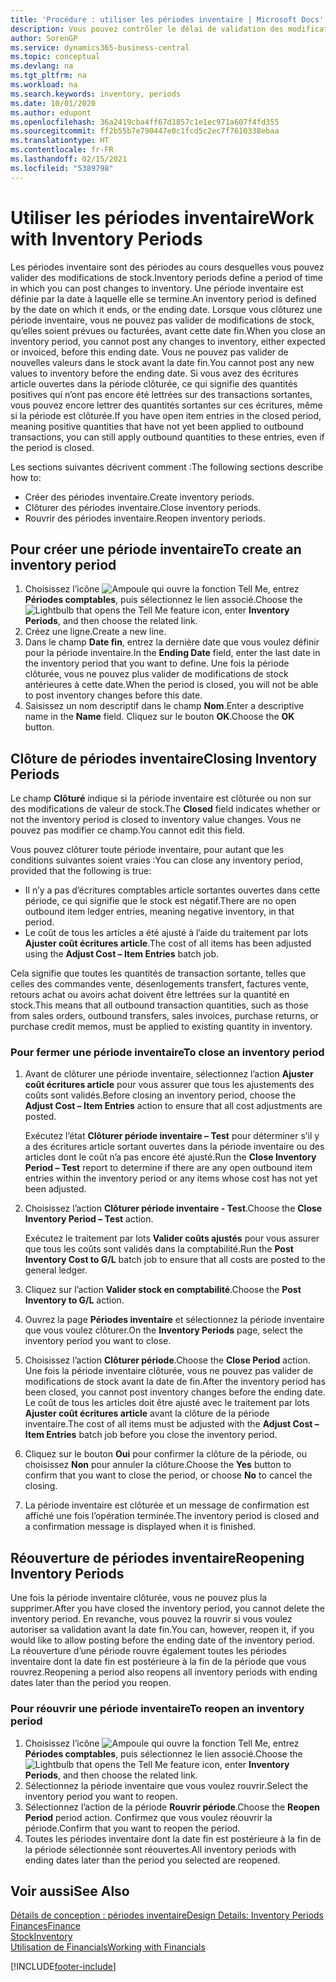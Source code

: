 ```yaml
---
title: 'Procédure : utiliser les périodes inventaire | Microsoft Docs'
description: Vous pouvez contrôler le délai de validation des modifications du stock en définissant des périodes inventaire.
author: SorenGP
ms.service: dynamics365-business-central
ms.topic: conceptual
ms.devlang: na
ms.tgt_pltfrm: na
ms.workload: na
ms.search.keywords: inventory, periods
ms.date: 10/01/2020
ms.author: edupont
ms.openlocfilehash: 36a2419cba4ff67d1857c1e1ec971a607f4fd355
ms.sourcegitcommit: ff2b55b7e790447e0c1fcd5c2ec7f7610338ebaa
ms.translationtype: HT
ms.contentlocale: fr-FR
ms.lasthandoff: 02/15/2021
ms.locfileid: "5389798"
---
```

# <a name="work-with-inventory-periods"></a><span data-ttu-id="3f46d-103">Utiliser les périodes inventaire</span><span class="sxs-lookup"><span data-stu-id="3f46d-103">Work with Inventory Periods</span></span>
<span data-ttu-id="3f46d-104">Les périodes inventaire sont des périodes au cours desquelles vous pouvez valider des modifications de stock.</span><span class="sxs-lookup"><span data-stu-id="3f46d-104">Inventory periods define a period of time in which you can post changes to inventory.</span></span> <span data-ttu-id="3f46d-105">Une période inventaire est définie par la date à laquelle elle se termine.</span><span class="sxs-lookup"><span data-stu-id="3f46d-105">An inventory period is defined by the date on which it ends, or the ending date.</span></span> <span data-ttu-id="3f46d-106">Lorsque vous clôturez une période inventaire, vous ne pouvez pas valider de modifications de stock, qu’elles soient prévues ou facturées, avant cette date fin.</span><span class="sxs-lookup"><span data-stu-id="3f46d-106">When you close an inventory period, you cannot post any changes to inventory, either expected or invoiced, before this ending date.</span></span> <span data-ttu-id="3f46d-107">Vous ne pouvez pas valider de nouvelles valeurs dans le stock avant la date fin.</span><span class="sxs-lookup"><span data-stu-id="3f46d-107">You cannot post any new values to inventory before the ending date.</span></span> <span data-ttu-id="3f46d-108">Si vous avez des écritures article ouvertes dans la période clôturée, ce qui signifie des quantités positives qui n’ont pas encore été lettrées sur des transactions sortantes, vous pouvez encore lettrer des quantités sortantes sur ces écritures, même si la période est clôturée.</span><span class="sxs-lookup"><span data-stu-id="3f46d-108">If you have open item entries in the closed period, meaning positive quantities that have not yet been applied to outbound transactions, you can still apply outbound quantities to these entries, even if the period is closed.</span></span>  

<span data-ttu-id="3f46d-109">Les sections suivantes décrivent comment :</span><span class="sxs-lookup"><span data-stu-id="3f46d-109">The following sections describe how to:</span></span>

* <span data-ttu-id="3f46d-110">Créer des périodes inventaire.</span><span class="sxs-lookup"><span data-stu-id="3f46d-110">Create inventory periods.</span></span>  
* <span data-ttu-id="3f46d-111">Clôturer des périodes inventaire.</span><span class="sxs-lookup"><span data-stu-id="3f46d-111">Close inventory periods.</span></span>  
* <span data-ttu-id="3f46d-112">Rouvrir des périodes inventaire.</span><span class="sxs-lookup"><span data-stu-id="3f46d-112">Reopen inventory periods.</span></span>  

## <a name="to-create-an-inventory-period"></a><span data-ttu-id="3f46d-113">Pour créer une période inventaire</span><span class="sxs-lookup"><span data-stu-id="3f46d-113">To create an inventory period</span></span>  
1. <span data-ttu-id="3f46d-114">Choisissez l’icône ![Ampoule qui ouvre la fonction Tell Me](media/ui-search/search_small.png "Dites-moi ce que vous voulez faire"), entrez **Périodes comptables**, puis sélectionnez le lien associé.</span><span class="sxs-lookup"><span data-stu-id="3f46d-114">Choose the ![Lightbulb that opens the Tell Me feature](media/ui-search/search_small.png "Tell me what you want to do") icon, enter **Inventory Periods**, and then choose the related link.</span></span>  
2. <span data-ttu-id="3f46d-115">Créez une ligne.</span><span class="sxs-lookup"><span data-stu-id="3f46d-115">Create a new line.</span></span>  
3. <span data-ttu-id="3f46d-116">Dans le champ **Date fin**, entrez la dernière date que vous voulez définir pour la période inventaire.</span><span class="sxs-lookup"><span data-stu-id="3f46d-116">In the **Ending Date** field, enter the last date in the inventory period that you want to define.</span></span> <span data-ttu-id="3f46d-117">Une fois la période clôturée, vous ne pouvez plus valider de modifications de stock antérieures à cette date.</span><span class="sxs-lookup"><span data-stu-id="3f46d-117">When the period is closed, you will not be able to post inventory changes before this date.</span></span>  
4. <span data-ttu-id="3f46d-118">Saisissez un nom descriptif dans le champ **Nom**.</span><span class="sxs-lookup"><span data-stu-id="3f46d-118">Enter a descriptive name in the **Name** field.</span></span> <span data-ttu-id="3f46d-119">Cliquez sur le bouton **OK**.</span><span class="sxs-lookup"><span data-stu-id="3f46d-119">Choose the **OK** button.</span></span>  

## <a name="closing-inventory-periods"></a><span data-ttu-id="3f46d-120">Clôture de périodes inventaire</span><span class="sxs-lookup"><span data-stu-id="3f46d-120">Closing Inventory Periods</span></span>  
<span data-ttu-id="3f46d-121">Le champ **Clôturé** indique si la période inventaire est clôturée ou non sur des modifications de valeur de stock.</span><span class="sxs-lookup"><span data-stu-id="3f46d-121">The **Closed** field indicates whether or not the inventory period is closed to inventory value changes.</span></span> <span data-ttu-id="3f46d-122">Vous ne pouvez pas modifier ce champ.</span><span class="sxs-lookup"><span data-stu-id="3f46d-122">You cannot edit this field.</span></span>  

<span data-ttu-id="3f46d-123">Vous pouvez clôturer toute période inventaire, pour autant que les conditions suivantes soient vraies :</span><span class="sxs-lookup"><span data-stu-id="3f46d-123">You can close any inventory period, provided that the following is true:</span></span>  

* <span data-ttu-id="3f46d-124">Il n’y a pas d’écritures comptables article sortantes ouvertes dans cette période, ce qui signifie que le stock est négatif.</span><span class="sxs-lookup"><span data-stu-id="3f46d-124">There are no open outbound item ledger entries, meaning negative inventory, in that period.</span></span>  
* <span data-ttu-id="3f46d-125">Le coût de tous les articles a été ajusté à l’aide du traitement par lots **Ajuster coût écritures article**.</span><span class="sxs-lookup"><span data-stu-id="3f46d-125">The cost of all items has been adjusted using the **Adjust Cost – Item Entries** batch job.</span></span>  

<span data-ttu-id="3f46d-126">Cela signifie que toutes les quantités de transaction sortante, telles que celles des commandes vente, désenlogements transfert, factures vente, retours achat ou avoirs achat doivent être lettrées sur la quantité en stock.</span><span class="sxs-lookup"><span data-stu-id="3f46d-126">This means that all outbound transaction quantities, such as those from sales orders, outbound transfers, sales invoices, purchase returns, or purchase credit memos, must be applied to existing quantity in inventory.</span></span>  

### <a name="to-close-an-inventory-period"></a><span data-ttu-id="3f46d-127">Pour fermer une période inventaire</span><span class="sxs-lookup"><span data-stu-id="3f46d-127">To close an inventory period</span></span>  
1. <span data-ttu-id="3f46d-128">Avant de clôturer une période inventaire, sélectionnez l’action **Ajuster coût écritures article** pour vous assurer que tous les ajustements des coûts sont validés.</span><span class="sxs-lookup"><span data-stu-id="3f46d-128">Before closing an inventory period, choose the **Adjust Cost – Item Entries** action to ensure that all cost adjustments are posted.</span></span>

     <span data-ttu-id="3f46d-129">Exécutez l’état **Clôturer période inventaire – Test** pour déterminer s’il y a des écritures article sortant ouvertes dans la période inventaire ou des articles dont le coût n’a pas encore été ajusté.</span><span class="sxs-lookup"><span data-stu-id="3f46d-129">Run the **Close Inventory Period – Test** report to determine if there are any open outbound item entries within the inventory period or any items whose cost has not yet been adjusted.</span></span>  
2. <span data-ttu-id="3f46d-130">Choisissez l’action **Clôturer période inventaire - Test**.</span><span class="sxs-lookup"><span data-stu-id="3f46d-130">Choose the **Close Inventory Period – Test** action.</span></span>  

     <span data-ttu-id="3f46d-131">Exécutez le traitement par lots **Valider coûts ajustés** pour vous assurer que tous les coûts sont validés dans la comptabilité.</span><span class="sxs-lookup"><span data-stu-id="3f46d-131">Run the **Post Inventory Cost to G/L** batch job to ensure that all costs are posted to the general ledger.</span></span>  
3. <span data-ttu-id="3f46d-132">Cliquez sur l’action **Valider stock en comptabilité**.</span><span class="sxs-lookup"><span data-stu-id="3f46d-132">Choose the **Post Inventory to G/L** action.</span></span>  
4. <span data-ttu-id="3f46d-133">Ouvrez la page **Périodes inventaire** et sélectionnez la période inventaire que vous voulez clôturer.</span><span class="sxs-lookup"><span data-stu-id="3f46d-133">On the **Inventory Periods** page, select the inventory period you want to close.</span></span>  
5. <span data-ttu-id="3f46d-134">Choisissez l’action **Clôturer période**.</span><span class="sxs-lookup"><span data-stu-id="3f46d-134">Choose the **Close Period** action.</span></span> <span data-ttu-id="3f46d-135">Une fois la période inventaire clôturée, vous ne pouvez pas valider de modifications de stock avant la date de fin.</span><span class="sxs-lookup"><span data-stu-id="3f46d-135">After the inventory period has been closed, you cannot post inventory changes before the ending date.</span></span> <span data-ttu-id="3f46d-136">Le coût de tous les articles doit être ajusté avec le traitement par lots **Ajuster coût écritures article** avant la clôture de la période inventaire.</span><span class="sxs-lookup"><span data-stu-id="3f46d-136">The cost of all items must be adjusted with the **Adjust Cost – Item Entries** batch job before you close the inventory period.</span></span>  
6. <span data-ttu-id="3f46d-137">Cliquez sur le bouton **Oui** pour confirmer la clôture de la période, ou choisissez **Non** pour annuler la clôture.</span><span class="sxs-lookup"><span data-stu-id="3f46d-137">Choose the **Yes** button to confirm that you want to close the period, or choose **No** to cancel the closing.</span></span>  
7. <span data-ttu-id="3f46d-138">La période inventaire est clôturée et un message de confirmation est affiché une fois l’opération terminée.</span><span class="sxs-lookup"><span data-stu-id="3f46d-138">The inventory period is closed and a confirmation message is displayed when it is finished.</span></span>  

## <a name="reopening-inventory-periods"></a><span data-ttu-id="3f46d-139">Réouverture de périodes inventaire</span><span class="sxs-lookup"><span data-stu-id="3f46d-139">Reopening Inventory Periods</span></span>  
<span data-ttu-id="3f46d-140">Une fois la période inventaire clôturée, vous ne pouvez plus la supprimer.</span><span class="sxs-lookup"><span data-stu-id="3f46d-140">After you have closed the inventory period, you cannot delete the inventory period.</span></span> <span data-ttu-id="3f46d-141">En revanche, vous pouvez la rouvrir si vous voulez autoriser sa validation avant la date fin.</span><span class="sxs-lookup"><span data-stu-id="3f46d-141">You can, however, reopen it, if you would like to allow posting before the ending date of the inventory period.</span></span> <span data-ttu-id="3f46d-142">La réouverture d’une période rouvre également toutes les périodes inventaire dont la date fin est postérieure à la fin de la période que vous rouvrez.</span><span class="sxs-lookup"><span data-stu-id="3f46d-142">Reopening a period also reopens all inventory periods with ending dates later than the period you reopen.</span></span>  

### <a name="to-reopen-an-inventory-period"></a><span data-ttu-id="3f46d-143">Pour réouvrir une période inventaire</span><span class="sxs-lookup"><span data-stu-id="3f46d-143">To reopen an inventory period</span></span>  
1. <span data-ttu-id="3f46d-144">Choisissez l’icône ![Ampoule qui ouvre la fonction Tell Me](media/ui-search/search_small.png "Dites-moi ce que vous voulez faire"), entrez **Périodes comptables**, puis sélectionnez le lien associé.</span><span class="sxs-lookup"><span data-stu-id="3f46d-144">Choose the ![Lightbulb that opens the Tell Me feature](media/ui-search/search_small.png "Tell me what you want to do") icon, enter **Inventory Periods**, and then choose the related link.</span></span>  
2. <span data-ttu-id="3f46d-145">Sélectionnez la période inventaire que vous voulez rouvrir.</span><span class="sxs-lookup"><span data-stu-id="3f46d-145">Select the inventory period you want to reopen.</span></span>  
3. <span data-ttu-id="3f46d-146">Sélectionnez l’action de la période **Rouvrir période**.</span><span class="sxs-lookup"><span data-stu-id="3f46d-146">Choose the **Reopen Period** period action.</span></span> <span data-ttu-id="3f46d-147">Confirmez que vous voulez réouvrir la période.</span><span class="sxs-lookup"><span data-stu-id="3f46d-147">Confirm that you want to reopen the period.</span></span>  
4. <span data-ttu-id="3f46d-148">Toutes les périodes inventaire dont la date fin est postérieure à la fin de la période sélectionnée sont réouvertes.</span><span class="sxs-lookup"><span data-stu-id="3f46d-148">All inventory periods with ending dates later than the period you selected are reopened.</span></span>  

## <a name="see-also"></a><span data-ttu-id="3f46d-149">Voir aussi</span><span class="sxs-lookup"><span data-stu-id="3f46d-149">See Also</span></span>  
[<span data-ttu-id="3f46d-150">Détails de conception : périodes inventaire</span><span class="sxs-lookup"><span data-stu-id="3f46d-150">Design Details: Inventory Periods</span></span>](design-details-inventory-periods.md)  
[<span data-ttu-id="3f46d-151">Finances</span><span class="sxs-lookup"><span data-stu-id="3f46d-151">Finance</span></span>](finance.md)  
[<span data-ttu-id="3f46d-152">Stock</span><span class="sxs-lookup"><span data-stu-id="3f46d-152">Inventory</span></span>](inventory-manage-inventory.md)  
[<span data-ttu-id="3f46d-153">Utilisation de Financials</span><span class="sxs-lookup"><span data-stu-id="3f46d-153">Working with Financials</span></span>](ui-work-product.md)


[!INCLUDE[footer-include](includes/footer-banner.md)]